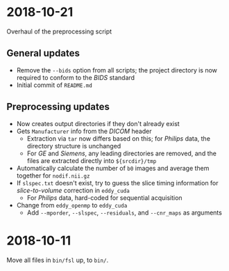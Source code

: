 # 2018-10-21
Overhaul of the preprocessing script

## General updates
* Remove the `--bids` option from all scripts; the project directory is now required to conform to the *BIDS* standard
* Initial commit of `README.md`

## Preprocessing updates
* Now creates output directories if they don't already exist
* Gets `Manufacturer` info from the *DICOM* header
    * Extraction via `tar` now differs based on this; for *Philips* data, the directory structure is unchanged
    * For *GE* and *Siemens*, any leading directories are removed, and the files are extracted directly into `${srcdir}/tmp`
* Automatically calculate the number of `b0` images and average them together for `nodif.nii.gz`
* If `slspec.txt` doesn't exist, try to guess the slice timing information for *slice-to-volume* correction in `eddy_cuda`
    * For *Philips* data, hard-coded for sequential acquisition
* Change from `eddy_openmp` to `eddy_cuda`
    * Add `--mporder`, `--slspec`, `--residuals`, and `--cnr_maps` as arguments

# 2018-10-11
Move all files in `bin/fsl` up, to `bin/`.
